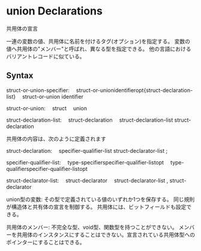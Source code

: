 # union Declarations
共用体の宣言

一連の変数の値、共用体に名前を付けるタグ(オプション)を指定する。
変数の値へ共用体の"メンバー"と呼ばれ、異なる型を指定できる。
他の言語におけるバリアントレコードに似ている。


## Syntax
struct-or-union-specifier:
 struct-or-unionidentifieropt{struct-declaration-list}
 struct-or-union identifier

struct-or-union:
 struct
 union

struct-declaration-list:
 struct-declaration
 struct-declaration-list struct-declaration

共用体の内容は、次のように定義されます

struct-declaration:
 specifier-qualifier-list struct-declarator-list ;

specifier-qualifier-list:
 type-specifierspecifier-qualifier-listopt
 type-qualifierspecifier-qualifier-listopt

struct-declarator-list:
 struct-declarator
 struct-declarator-list , struct-declarator

union型の変数:
その型で定義されている値のいずれか1つを保存する。
同じ規則が構造体と共有体の宣言を制御する。
共用体には、ビットフィールドも設定できる。

共用体のメンバー:
不完全な型、void型、関数型を持つことができない。
メンバーを共用体のインスタンスにすることはできない。宣言されている共用体型へのポインターにすることはできる。
